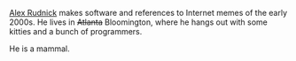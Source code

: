 [Alex Rudnick](http://www.cs.indiana.edu/~alexr) makes software and references to Internet memes of the early 2000s. He lives in <strike>Atlanta</strike> Bloomington, where he hangs out with some kitties and a bunch of programmers.

He is a mammal.